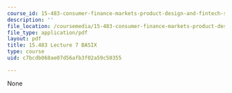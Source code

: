 ```yaml
---
course_id: 15-483-consumer-finance-markets-product-design-and-fintech-spring-2018
description: ''
file_location: /coursemedia/15-483-consumer-finance-markets-product-design-and-fintech-spring-2018/c7bcdb068ae07d56afb3f02a59c50355_MIT15_483S18_L07.pdf
file_type: application/pdf
layout: pdf
title: 15.483 Lecture 7 BASIX
type: course
uid: c7bcdb068ae07d56afb3f02a59c50355

---
```

None